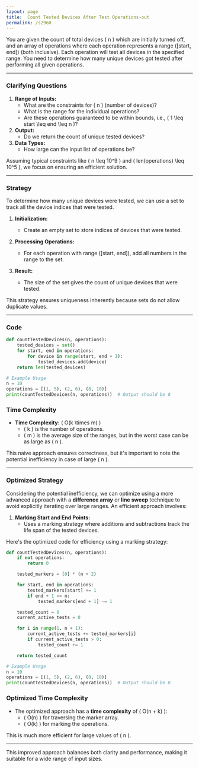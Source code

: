 ```yaml
---
layout: page
title:  Count Tested Devices After Test Operations-out
permalink: /s2960
---
```


You are given the count of total devices \( n \) which are initially turned off, and an array of operations where each operation represents a range \([start, end]\) (both inclusive). Each operation will test all devices in the specified range. You need to determine how many unique devices got tested after performing all given operations.

---

### Clarifying Questions

1. **Range of Inputs:**
    - What are the constraints for \( n \) (number of devices)?
    - What is the range for the individual operations?
    - Are these operations guaranteed to be within bounds, i.e., \( 1 \leq start \leq end \leq n \)?
2. **Output:**
    - Do we return the count of unique tested devices?
3. **Data Types:**
    - How large can the input list of operations be?

Assuming typical constraints like \( n \leq 10^9 \) and \( len(operations) \leq 10^5 \), we focus on ensuring an efficient solution.

---

### Strategy

To determine how many unique devices were tested, we can use a set to track all the device indices that were tested.

1. **Initialization:**
    - Create an empty set to store indices of devices that were tested.
  
2. **Processing Operations:**
    - For each operation with range \([start, end]\), add all numbers in the range to the set.
  
3. **Result:**
    - The size of the set gives the count of unique devices that were tested.

This strategy ensures uniqueness inherently because sets do not allow duplicate values.

---

### Code

```python
def countTestedDevices(n, operations):
    tested_devices = set()
    for start, end in operations:
        for device in range(start, end + 1):
            tested_devices.add(device)
    return len(tested_devices)

# Example Usage
n = 10
operations = [(1, 5), (2, 6), (8, 10)]
print(countTestedDevices(n, operations))  # Output should be 8
```

### Time Complexity

- **Time Complexity:** \( O(k \times m) \)
  - \( k \) is the number of operations.
  - \( m \) is the average size of the ranges, but in the worst case can be as large as \( n \).

This naive approach ensures correctness, but it's important to note the potential inefficiency in case of large \( n \).

---

### Optimized Strategy

Considering the potential inefficiency, we can optimize using a more advanced approach with a **difference array** or **line sweep** technique to avoid explicitly iterating over large ranges. An efficient approach involves:

1. **Marking Start and End Points:**
    - Uses a marking strategy where additions and subtractions track the life span of the tested devices.

Here's the optimized code for efficiency using a marking strategy:

```python
def countTestedDevices(n, operations):
    if not operations:
        return 0

    tested_markers = [0] * (n + 2)

    for start, end in operations:
        tested_markers[start] += 1
        if end + 1 <= n:
            tested_markers[end + 1] -= 1

    tested_count = 0
    current_active_tests = 0

    for i in range(1, n + 1):
        current_active_tests += tested_markers[i]
        if current_active_tests > 0:
            tested_count += 1

    return tested_count

# Example Usage
n = 10
operations = [(1, 5), (2, 6), (8, 10)]
print(countTestedDevices(n, operations))  # Output should be 8
```

### Optimized Time Complexity

- The optimized approach has a **time complexity** of \( O(n + k) \):
  - \( O(n) \) for traversing the marker array.
  - \( O(k) \) for marking the operations.

This is much more efficient for large values of \( n \).

---

This improved approach balances both clarity and performance, making it suitable for a wide range of input sizes.